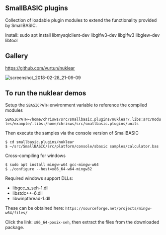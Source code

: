 ## SmallBASIC plugins

Collection of loadable plugin modules to extend the functionality provided by SmallBASIC.

Install:
sudo apt install libmysqlclient-dev libglfw3-dev libglfw3 libglew-dev libtool

## Gallery

https://github.com/vurtun/nuklear

![screenshot_2018-02-28_21-09-09](https://user-images.githubusercontent.com/785121/36784602-bc6e1c32-1ccb-11e8-801b-a88c51a7b43a.png)

## To run the nuklear demos

Setup the `SBASICPATH` environment variable to reference the compiled modules

`SBASICPATH=/home/chrisws/src/smallbasic.plugins/nuklear/.libs:src/modules/example/.libs:/home/chrisws/src/smallbasic.plugins/units`

Then execute the samples via the console version of SmallBASIC

```
$ cd smallbasic.plugins/nuklear
$ ~/src/SmallBASIC/src/platform/console/sbasic samples/calculator.bas
```

Cross-compiling for windows

```
$ sudo apt install mingw-w64 gcc-mingw-w64
$ ./configure --host=x86_64-w64-mingw32
```

Required windows support DLLs:

- libgcc_s_seh-1.dll
- libstdc++-6.dll
- libwinpthread-1.dll

These can be obtained here: `https://sourceforge.net/projects/mingw-w64/files/`

Click the link: `x86_64-posix-seh`, then extract the files from the downloaded package.
